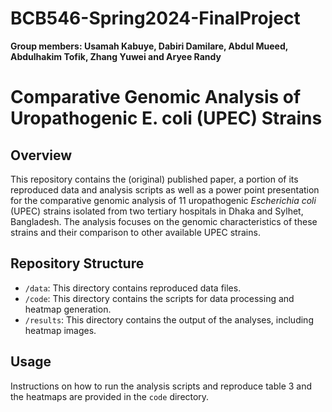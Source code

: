 # BCB546-Spring2024-FinalProject
**Group members: Usamah Kabuye, Dabiri Damilare, Abdul Mueed, Abdulhakim Tofik, Zhang Yuwei and Aryee Randy**
# Comparative Genomic Analysis of Uropathogenic E. coli (UPEC) Strains

## Overview
This repository contains the (original) published paper, a portion of its reproduced data and analysis scripts as well as a power point presentation for the comparative genomic analysis of 11 uropathogenic *Escherichia coli* (UPEC) strains isolated from two tertiary hospitals in Dhaka and Sylhet, Bangladesh. The analysis focuses on the genomic characteristics of these strains and their comparison to other available UPEC strains.

## Repository Structure
- `/data`: This directory contains reproduced data files.
- `/code`: This directory contains the scripts for data processing and heatmap generation.
- `/results`: This directory contains the output of the analyses, including heatmap images.

## Usage
Instructions on how to run the analysis scripts and reproduce table 3 and the heatmaps are provided in the `code` directory.




